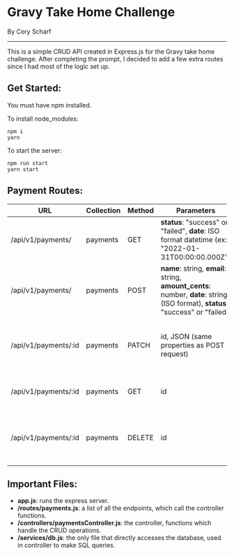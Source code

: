 # Gravy Take Home Challenge

By Cory Scharf

---

This is a simple CRUD API created in Express.js for the Gravy take home challenge. After completing the prompt, I decided to add a few extra routes since I had most of the logic set up.

## Get Started:

You must have npm installed.

To install node_modules:

```
npm i
yarn
```

To start the server:

```
npm run start
yarn start
```

## Payment Routes:

| URL                  | Collection | Method | Parameters                                                                                                                      | Response        | Action                                     |
| -------------------- | ---------- | ------ | ------------------------------------------------------------------------------------------------------------------------------- | --------------- | ------------------------------------------ |
| /api/v1/payments/    | payments   | GET    | **status**: "success" or "failed", **date**: ISO format datetime (ex: "2022-01-31T00:00:00.000Z")                               | JSON with Array | Get a list of payments in the database     |
| /api/v1/payments/    | payments   | POST   | **name**: string, **email**: string, **amount_cents**: number, **date**: string (ISO format), **status**: "success" or "failed" | JSON            | Add JSON into the database                 |
| /api/v1/payments/:id | payments   | PATCH  | id, JSON (same properties as POST request)                                                                                      | JSON            | Update the document with sent JSON data    |
| /api/v1/payments/:id | payments   | GET    | id                                                                                                                              | JSON            | Return the payment from id                 |
| /api/v1/payments/:id | payments   | DELETE | id                                                                                                                              | status 200      | Delete the payment, related to the sent id |

## Important Files:

- **app.js**: runs the express server.
- **/routes/payments.js**: a list of all the endpoints, which call the controller functions.
- **/controllers/paymentsController.js**: the controller, functions which handle the CRUD operations.
- **/services/db.js**: the only file that directly accesses the database, used in controller to make SQL queries.
